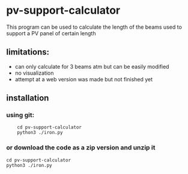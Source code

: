 # pv-support-calculator

This program can be used to calculate the length of the beams used to support a PV panel of certain length


## limitations:

  - can only calculate for 3 beams atm but can be easily modified
  - no visualization
  - attempt at a web version was made but not finished yet

## installation

### using git:
``` git clone https://github.com/hamzawinix/pv-support-calculator.git
    cd pv-support-calculator
    python3 ./iron.py

```
### or download the code as a zip version and unzip it
```
cd pv-support-calculator
python3 ./iron.py
```
